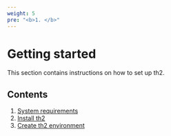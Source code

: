 ```yaml
---
weight: 5
pre: "<b>1. </b>"
---
```


# Getting started

This section contains instructions on how to set up th2.

<!--more--> 

## Contents
1. [System requirements](requirements)
2. [Install th2](install-th2/)
3. [Create th2 environment](create-th2-env/)
